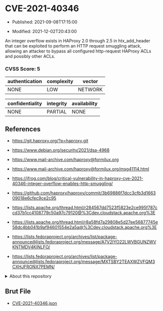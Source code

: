 # CVE-2021-40346

- Published: 2021-09-08T17:15:00

- Modified: 2021-12-02T20:43:00

An integer overflow exists in HAProxy 2.0 through 2.5 in htx_add_header that can be exploited to perform an HTTP request smuggling attack, allowing an attacker to bypass all configured http-request HAProxy ACLs and possibly other ACLs.

### CVSS Score: **5**

| authentication | complexity | vector |
| --- | --- | --- |
| NONE | LOW | NETWORK |

| confidentiality | integrity | availability |
| --- | --- | --- |
| NONE | PARTIAL | NONE |

## References

* https://git.haproxy.org/?p=haproxy.git

* https://www.debian.org/security/2021/dsa-4968

* https://www.mail-archive.com/haproxy@formilux.org

* https://www.mail-archive.com/haproxy@formilux.org/msg41114.html

* https://jfrog.com/blog/critical-vulnerability-in-haproxy-cve-2021-40346-integer-overflow-enables-http-smuggling/

* https://github.com/haproxy/haproxy/commit/3b69886f7dcc3cfb3d166309018e6cfec9ce2c95

* https://lists.apache.org/thread.html/r284567dd7523f5823e2ce995f787ccd37b1cc4108779c50a97c79120@%3Cdev.cloudstack.apache.org%3E

* https://lists.apache.org/thread.html/r8a58fd7a29808e5d27ee56877745e58dc4bb041b9af94601554e2a5a@%3Cdev.cloudstack.apache.org%3E

* https://lists.fedoraproject.org/archives/list/package-announce@lists.fedoraproject.org/message/A7V2IYO22LWVBGUNZWVKNTMDV4KINLFO/

* https://lists.fedoraproject.org/archives/list/package-announce@lists.fedoraproject.org/message/MXTSBY2TEAXWZVFQM3CXHJFRONX7PEMN/

<details>
<summary>About this repository</summary> 

  This repository is part of the project [Live Hack CVE](https://github.com/Live-Hack-CVE). Main website can be found [www.live-hack.org](https://www.live-hack.org) 
  
  Made by [Sn0wAlice](https://github.com/Sn0wAlice) for the people that care about security and need to have a feed of the latest CVEs. Hope you enjoy it, don't forget to star the repo and follow me on [Twitter](https://twitter.com/Sn0wAlice) and [Github](https://github.com/Sn0wAlice). And that is my [personnal website](https://www.alice-snow.me/)

  - [Home Page](https://github.com/Live-Hack-CVE)
  - [Framework](https://github.com/Live-Hack-CVE/cve-framework)
  - [CVE database](https://github.com/Live-Hack-CVE/full_database)
  - [Changelog](https://github.com/Live-Hack-CVE/Changelog)
</details>

## Brut File

* [CVE-2021-40346.json](https://raw.githubusercontent.com/Live-Hack-CVE/full_database/main/cves/2021/CVE-2021-40346.json)

